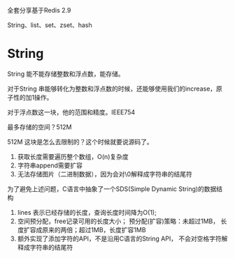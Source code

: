 全套分享基于Redis 2.9

String、list、set、zset、hash

# String

String 能不能存储整数和浮点数，能存储。

对于String 串能够转化为整数和浮点数的时候，还能够使用我们的increase，原子性的加1操作。

对于浮点数这一块，他的范围和精度。IEEE754

最多存储的空间？512M

512M 这块是怎么去限制的？这个时候就要说源码了。

1. 获取长度需要遍历整个数组，O(n)复杂度
2. 字符串append需要扩容
3. 无法存储图片（二进制数据），因为会对\0解释成字符串的结尾符

为了避免上述问题，C语言中抽象了一个SDS(Simple Dynamic String)的数据结构

1. lines 表示已经存储的长度，查询长度时间降为O(1);
2. 空间预分配，free记录可用的长度大小；
   预分配(扩容)策略：未超过1MB， 长度扩容成原来的两倍；超过1MB，长度扩容1MB
3. 额外实现了添加字符的API，不是沿用C语言的String API， 不会对空格字符解释成字符串的结尾符
